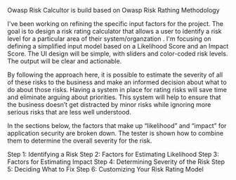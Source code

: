 Owasp Risk Calcultor is build based on Owasp Risk Rathing Methodology

I've been working on refining the specific input factors for the project. The goal is to design a risk rating calculator that allows a user to identify a risk level for a particular area of their system/organzation . I'm focusing on defining a simplified input model based on a Likelihood Score and an Impact Score. The UI design will be simple, with sliders and color-coded risk levels. The output will be clear and actionable.

By following the approach here, it is possible to estimate the severity of all of these risks to the business and make an informed decision about what to do about those risks. Having a system in place for rating risks will save time and eliminate arguing about priorities. This system will help to ensure that the business doesn’t get distracted by minor risks while ignoring more serious risks that are less well understood.

In the sections below, the factors that make up “likelihood” and “impact” for application security are broken down. The tester is shown how to combine them to determine the overall severity for the risk.

  Step 1: Identifying a Risk
  Step 2: Factors for Estimating Likelihood
  Step 3: Factors for Estimating Impact
  Step 4: Determining Severity of the Risk
  Step 5: Deciding What to Fix
  Step 6: Customizing Your Risk Rating Model

